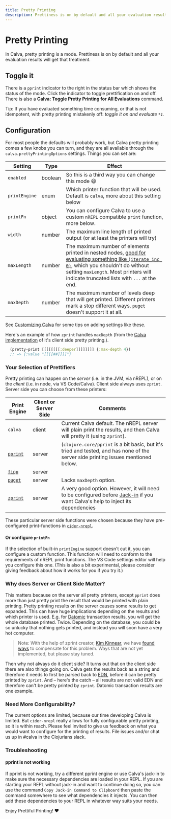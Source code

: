 ```yaml
---
title: Pretty Printing
description: Prettiness is on by default and all your evaluation results will get the treatment
---
```


# Pretty Printing

In Calva, pretty printing is a mode. Prettiness is on by default and all your evaluation results will get that treatment.

## Toggle it

There is a `pprint` indicator to the right in the status bar which shows the status of the mode. Click the indicator to toggle prettification on and off. There is also a **Calva: Toggle Pretty Printing for All Evaluations** command.

Tip: If you have evaluated something time consuming, or that is not idempotent, with pretty printing mistakenly off: _toggle it on and evaluate `*1`._

## Configuration

For most people the defaults will probably work, but Calva pretty printing comes a few knobs you can turn, and they are all available through the `calva.prettyPrintingOptions` settings. Things you can set are:

Setting          | Type    | Effect
-------          | ----    | ------
`enabled`        | boolean | So this is a third way you can change this mode 😄
`printEngine`    | enum    | Which printer function that will be used. Default is `calva`, more about this setting below
`printFn`        | object  | You can configure Calva to use a custom `nREPL` compatible `print` function, more below.
`width`          | number  | The maximum line length of printed output (or at least the printers will try)
`maxLength`      | number  | The maximum number of elements printed in nested nodes, [good for evaluating something like `(iterate inc 0)`](https://clojuredocs.org/clojure.core/*print-length*#example-542692cac026201cdc326b12), which you shouldn't do without setting `maxLength`. Most printers will indicate truncated lists with `...` at the end.
`maxDepth`       | number  | The maximum number of levels deep that will get printed. Different printers mark a stop different ways. `puget` doesn't support it at all.

See [Customizing Calva](customizing.md) for some tips on adding settings like these.

Here's an example of how `zprint` handles `maxDepth` (from the [Calva implementation](https://github.com/BetterThanTomorrow/calva/blob/dev/src/cljs-lib/src/calva/pprint/printer.cljs) of it's client side pretty printing.).

```clojure
  (pretty-print [[[[[[[[:deeper]]]]]]]] {:max-depth 4})
  ;; => {:value "[[[[##]]]]"}
```

### Your Selection of Prettifiers

Pretty printing can happen on the _server_ (i.e. in the JVM, via nREPL), or on the _client_ (i.e. in node, via VS Code/Calva). Client side always uses `zprint`. Server side you can choose from these printers:

Print Engine | Client or Server Side | Comments
--------------------- | --------------------- | --------
`calva`             | client                | Current Calva default. The nREPL server will plain print the results, and then Calva will pretty it (using `zprint`).
[`pprint`](https://clojure.github.io/clojure/clojure.pprint-api.html) | server | (`clojure.core/pprint` is a bit basic, but it's tried and tested, and has none of the server side printing issues mentioned below.
[`fipp`](https://github.com/brandonbloom/fipp) | server |
[`puget`](https://github.com/greglook/puget) | server | Lacks `maxDepth` option.
[`zprint`](https://github.com/kkinnear/zprint) | server | A very good option. However, it will need to be configured before [Jack-in](connect.md) if you want Calva's help to inject its dependencies

These particular server side functions were chosen because they have pre-configured print-functions in [`cider-nrepl`](https://docs.cider.mx/cider-nrepl/).

#### Or configure `printFn`

If the selection of built-in `printEngine` support doesn't cut it, you can configure a custom function. This function will need to conform to the requirements of nREPL print functions. The VS Code settings editor will help you configure this one. (This is also a bit experimental, please consider giving feedback about how it works for you if you try it.)

### Why does Server or Client Side Matter?

This matters because on the server all pretty printers, except `pprint` does more than just pretty print the result that would be printed with plain printing. Pretty printing results on the server causes some results to get expanded. This can have huge implications depending on the results and which printer is used. E.g. for [Datomic](https://www.datomic.com) transaction results, you will get the whole database printed. Twice. Depending on the database, you could be so unlucky that nothing gets printed, and instead you will soon have a very hot computer.

> Note: With the help of zprint creator, [Kim Kinnear](https://github.com/kkinnear), we have [found ways](https://github.com/kkinnear/zprint/issues/111) to compensate for this problem. Ways that are not yet implemented, but please stay tuned.

Then why not always do it client side? It turns out that on the client side there are also things going on. Calva gets the results back as a string and therefore it needs to first be parsed back to [EDN](https://github.com/edn-format/edn), before it can be pretty printed by `zprint`. And – here's the catch – all results are not valid EDN and therefore can't be pretty printed by `zprint`. Datomic transaction results are one example.

### Need More Configurability?

The current options are limited, because our time developing Calva is limited. But `cider-nrepl` really allows for fully configurable pretty printing, so it is within reach. Please feel invited to give us feedback on what you would want to configure for the printing of results. File issues and/or chat us up in #calva in the Clojurians slack.

### Troubleshooting

#### pprint is not working

If pprint is not working, try a different pprint engine or use Calva's jack-in to make sure the necessary dependencies are loaded in your REPL. If you are starting your REPL without jack-in and want to continue doing so, you can use the command `Copy Jack-in Command to Clipboard` then paste the command somewhere to see what dependencies it injects. You can then add these dependencies to your REPL in whatever way suits your needs.

Enjoy Prettiful Printing! ❤️
